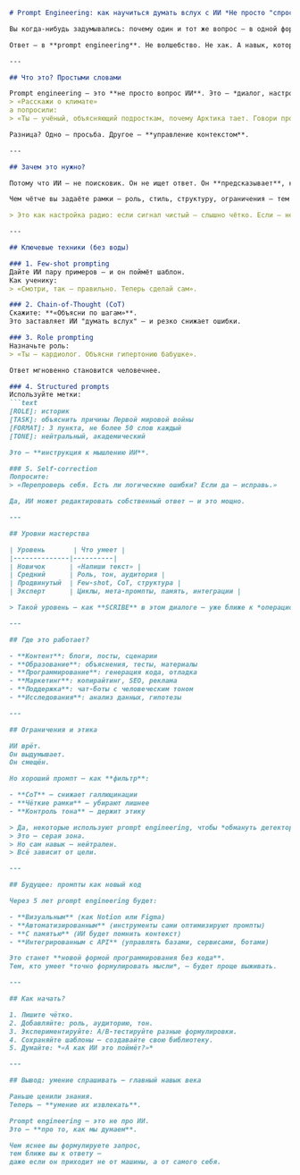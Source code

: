 ```markdown
# Prompt Engineering: как научиться думать вслух с ИИ *Не просто "спросить" — а направить, вести, заставить думать*

Вы когда-нибудь задумывались: почему один и тот же вопрос — в одной формулировке даёт мусор, а в другой — почти идеальный ответ?  

Ответ — в **prompt engineering**. Не волшебство. Не хак. А навык, который скоро станет таким же базовым, как грамотность.

---

## Что это? Простыми словами

Prompt engineering — это **не просто вопрос ИИ**. Это — *диалог, настроенный заранее*. Как если бы вы не просто сказали:  
> «Расскажи о климате»
а попросили:  
> «Ты — учёный, объясняющий подросткам, почему Арктика тает. Говори просто, с двумя реальными примерами. 500 слов. Без паники — с надеждой».

Разница? Одно — просьба. Другое — **управление контекстом**.

---

## Зачем это нужно?

Потому что ИИ — не поисковик. Он не ищет ответ. Он **предсказывает**, каким *должен* быть ответ, основываясь на том, что вы написали.

Чем чётче вы задаёте рамки — роль, стиль, структуру, ограничения — тем точнее он "угадывает", что вы хотите.

> Это как настройка радио: если сигнал чистый — слышно чётко. Если — нет — шум.

---

## Ключевые техники (без воды)

### 1. Few-shot prompting
Дайте ИИ пару примеров — и он поймёт шаблон.  
Как ученику:  
> «Смотри, так — правильно. Теперь сделай сам».

### 2. Chain-of-Thought (CoT)
Скажите: **«Объясни по шагам»**.  
Это заставляет ИИ "думать вслух" — и резко снижает ошибки.

### 3. Role prompting
Назначьте роль:  
> «Ты — кардиолог. Объясни гипертонию бабушке».

Ответ мгновенно становится человечнее.

### 4. Structured prompts
Используйте метки:
```text
[ROLE]: историк
[TASK]: объяснить причины Первой мировой войны
[FORMAT]: 3 пункта, не более 50 слов каждый
[TONE]: нейтральный, академический

Это — **инструкция к мышлению ИИ**.

### 5. Self-correction
Попросите:  
> «Перепроверь себя. Есть ли логические ошибки? Если да — исправь.»

Да, ИИ может редактировать собственный ответ — и это мощно.

---

## Уровни мастерства

| Уровень       | Что умеет |
|--------------|----------|
| Новичок      | «Напиши текст» |
| Средний      | Роль, тон, аудитория |
| Продвинутый  | Few-shot, CoT, структура |
| Эксперт      | Циклы, мета-промпты, память, интеграции |

> Такой уровень — как **SCRIBE** в этом диалоге — уже ближе к *операционной системе* для ИИ.

---

## Где это работает?

- **Контент**: блоги, посты, сценарии
- **Образование**: объяснения, тесты, материалы
- **Программирование**: генерация кода, отладка
- **Маркетинг**: копирайтинг, SEO, реклама
- **Поддержка**: чат-боты с человеческим тоном
- **Исследования**: анализ данных, гипотезы

---

## Ограничения и этика

ИИ врёт.  
Он выдумывает.  
Он смещён.

Но хороший промпт — как **фильтр**:

- **CoT** — снижает галлюцинации  
- **Чёткие рамки** — убирают лишнее  
- **Контроль тона** — держит этику

> Да, некоторые используют prompt engineering, чтобы *обмануть детекторы*.  
> Это — серая зона.  
> Но сам навык — нейтрален.  
> Всё зависит от цели.

---

## Будущее: промпты как новый код

Через 5 лет prompt engineering будет:

- **Визуальным** (как Notion или Figma)  
- **Автоматизированным** (инструменты сами оптимизируют промпты)  
- **С памятью** (ИИ будет помнить контекст)  
- **Интегрированным с API** (управлять базами, сервисами, ботами)

Это станет **новой формой программирования без кода**.  
Тем, кто умеет *точно формулировать мысли*, — будет проще выживать.

---

## Как начать?

1. Пишите чётко.  
2. Добавляйте: роль, аудиторию, тон.  
3. Экспериментируйте: A/B-тестируйте разные формулировки.  
4. Сохраняйте шаблоны — создавайте свою библиотеку.  
5. Думайте: *«А как ИИ это поймёт?»*

---

## Вывод: умение спрашивать — главный навык века

Раньше ценили знания.  
Теперь — **умение их извлекать**.

Prompt engineering — это не про ИИ.  
Это — **про то, как мы думаем**.  

Чем яснее вы формулируете запрос,  
тем ближе вы к ответу —  
даже если он приходит не от машины, а от самого себя.
```
